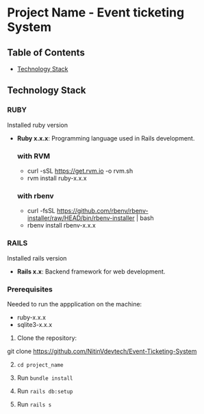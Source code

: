 # Project Name - Event ticketing System


## Table of Contents

- [Technology Stack](#technology-stack)

## Technology Stack

### RUBY
  Installed ruby version
- **Ruby x.x.x**: Programming language used in Rails development.
  ### with RVM
  - curl -sSL https://get.rvm.io -o rvm.sh
  - rvm install ruby-x.x.x
  ### with rbenv
  - curl -fsSL https://github.com/rbenv/rbenv-installer/raw/HEAD/bin/rbenv-installer | bash
  - rbenv install rbenv-x.x.x

### RAILS
  Installed rails version
- **Rails x.x**: Backend framework for web development.


### Prerequisites
  Needed to run the appplication on the machine:
  - ruby-x.x.x
  - sqlite3-x.x.x

  1. Clone the repository:

  git clone https://github.com/NitinVdevtech/Event-Ticketing-System

  2. `cd project_name`

  3. Run `bundle install`


  5. Run `rails db:setup`

  6. Run `rails s`
